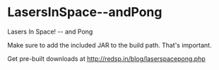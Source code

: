LasersInSpace--andPong
======================

Lasers In Space! -- and Pong

Make sure to add the included JAR to the build path.  That's important.

Get pre-built downloads at http://redsp.in/blog/laserspacepong.php
